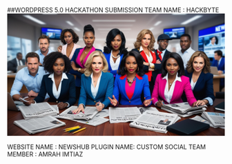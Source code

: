 ##WORDPRESS 5.0 HACKATHON SUBMISSION
TEAM NAME : HACKBYTE 
![NewsHub and Custom Social](https://github.com/AmrahImtiaz/HackByte/raw/main/readmeimg.jpg)

WEBSITE NAME : NEWSHUB 
PLUGIN NAME: CUSTOM SOCIAL
TEAM MEMBER : AMRAH IMTIAZ


